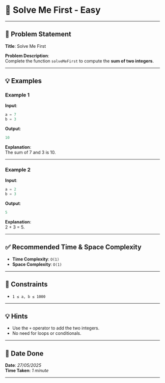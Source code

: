 # 🧮 Solve Me First - Easy

---

## 📌 Problem Statement

**Title**: Solve Me First

**Problem Description**:  
Complete the function `solveMeFirst` to compute the **sum of two integers**.

---

## 💡 Examples

### Example 1  
**Input**:  
```python
a = 7  
b = 3
```

**Output**:  
```python
10
```

**Explanation**:  
The sum of 7 and 3 is 10.

---

### Example 2  
**Input**:  
```python
a = 2  
b = 3
```

**Output**:  
```python
5
```

**Explanation**:  
2 + 3 = 5.

---

## ✅ Recommended Time & Space Complexity

- **Time Complexity**: `O(1)`  
- **Space Complexity**: `O(1)`

---

## 📎 Constraints

- `1 ≤ a, b ≤ 1000`

---

## 💡 Hints

- Use the `+` operator to add the two integers.
- No need for loops or conditionals.

---

## 📅 Date Done

**Date**: *27/05/2025*  
**Time Taken**: *1 minute*

---